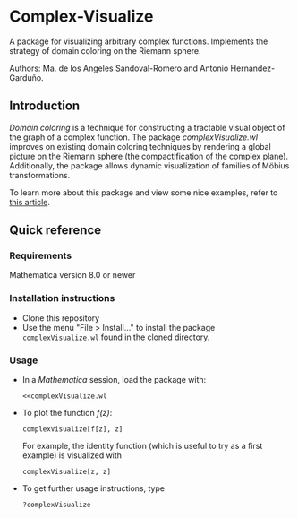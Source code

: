 # Complex-Visualize
 
A package for visualizing arbitrary complex functions.  Implements the strategy of domain coloring on the Riemann sphere.

Authors:  Ma. de los Angeles Sandoval-Romero and Antonio Hernández-Garduño.

## Introduction

*Domain coloring* is a technique for constructing a tractable visual object of the graph of a complex function.  The package *complexVisualize.wl* improves on existing domain coloring techniques by rendering a global picture on the Riemann sphere (the compactification of the complex plane).  Additionally, the package allows dynamic visualization of families of Möbius transformations.

To learn more about this package and view some nice examples, refer to [this article](https://www.mathematica-journal.com/2015/11/30/domain-coloring-on-the-riemann-sphere/).

## Quick reference

### Requirements
Mathematica version 8.0 or newer

### Installation instructions
- Clone this repository
- Use the menu "File > Install..." to install the package `complexVisualize.wl` found in the cloned directory.

### Usage
- In a *Mathematica* session, load the package with:

      <<complexVisualize.wl

- To plot the function *f(z)*:

      complexVisualize[f[z], z]

  For example, the identity function (which is useful to try as a first example) is visualized with

      complexVisualize[z, z]
    
- To get further usage instructions, type

      ?complexVisualize
